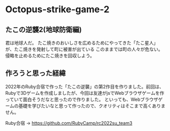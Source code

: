 # Octopus-strike-game-2 

## たこの逆襲2(地球防衛編)
君は地球人だ。
たこ焼きのおいしさを広めるためにやってきた「たこ星人」が、たこ焼きを発射して町に被害が出ている
このままでは町の人々が危ない。侵略を止めるためにたこ焼きを回収しよう。



## 作ろうと思った経緯
2022年のRuby合宿で作った「たこの逆襲」の第2作目を作りました。前回は、Rubyで3Dゲームを作成しましたが、今回は友達がjsでWebブラウザゲームを作っていて面白そうだなと思ったので作りました。
といっても、Webブラウザゲームの基礎を学びたいなと思って作ったので、クオリティはそこまで高くありません。

Ruby合宿 → https://github.com/RubyCamp/rc2022su_team3
